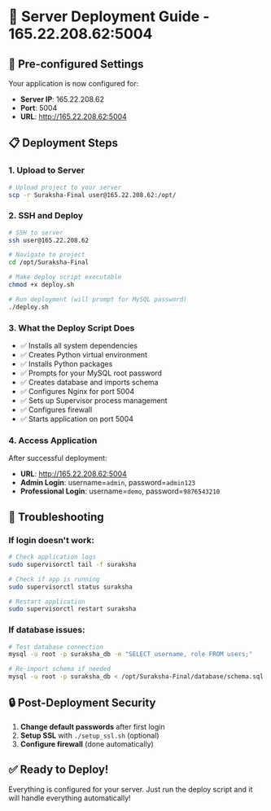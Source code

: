 # 🚀 Server Deployment Guide - 165.22.208.62:5004

## 🔧 Pre-configured Settings

Your application is now configured for:
- **Server IP**: 165.22.208.62
- **Port**: 5004
- **URL**: http://165.22.208.62:5004

## 📋 Deployment Steps

### 1. Upload to Server
```bash
# Upload project to your server
scp -r Suraksha-Final user@165.22.208.62:/opt/
```

### 2. SSH and Deploy
```bash
# SSH to server
ssh user@165.22.208.62

# Navigate to project
cd /opt/Suraksha-Final

# Make deploy script executable
chmod +x deploy.sh

# Run deployment (will prompt for MySQL password)
./deploy.sh
```

### 3. What the Deploy Script Does
- ✅ Installs all system dependencies
- ✅ Creates Python virtual environment
- ✅ Installs Python packages
- ✅ Prompts for your MySQL root password
- ✅ Creates database and imports schema
- ✅ Configures Nginx for port 5004
- ✅ Sets up Supervisor process management
- ✅ Configures firewall
- ✅ Starts application on port 5004

### 4. Access Application
After successful deployment:
- **URL**: http://165.22.208.62:5004
- **Admin Login**: username=`admin`, password=`admin123`
- **Professional Login**: username=`demo`, password=`9876543210`

## 🔧 Troubleshooting

### If login doesn't work:
```bash
# Check application logs
sudo supervisorctl tail -f suraksha

# Check if app is running
sudo supervisorctl status suraksha

# Restart application
sudo supervisorctl restart suraksha
```

### If database issues:
```bash
# Test database connection
mysql -u root -p suraksha_db -e "SELECT username, role FROM users;"

# Re-import schema if needed
mysql -u root -p suraksha_db < /opt/Suraksha-Final/database/schema.sql
```

## 🔒 Post-Deployment Security
1. **Change default passwords** after first login
2. **Setup SSL** with `./setup_ssl.sh` (optional)
3. **Configure firewall** (done automatically)

## ✅ Ready to Deploy!
Everything is configured for your server. Just run the deploy script and it will handle everything automatically!

